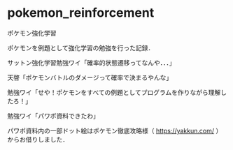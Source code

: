 # pokemon_reinforcement
ポケモン強化学習

ポケモンを例題として強化学習の勉強を行った記録．

サットン強化学習勉強ワイ「確率的状態遷移ってなんや．．．」

天啓「ポケモンバトルのダメージって確率で決まるやんな」

勉強ワイ「せや！ポケモンをすべての例題としてプログラムを作りながら理解したろ！」

勉強ワイ「パワポ資料できたわ」

パワポ資料内の一部ドット絵はポケモン徹底攻略様（ https://yakkun.com/ ）からお借りしました．
